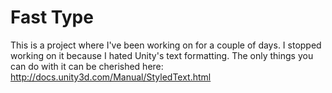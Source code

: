 # Fast Type

This is a project where I've been working on for a couple of days. I stopped working on it because I hated Unity's text formatting. The only things you can do with it can be cherished here: http://docs.unity3d.com/Manual/StyledText.html
